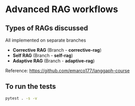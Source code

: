 # Advanced RAG workflows

## Types of RAGs discussed

All implemented on separate branches

- **Corrective RAG** (Branch - **corrective-rag**)
- **Self RAG** (Branch - **self-rag**)
- **Adaptive RAG** (Branch - **adaptive-rag**)

Reference: https://github.com/emarco177/langgaph-course

## To run the tests

```bash
pytest . -s -v
```